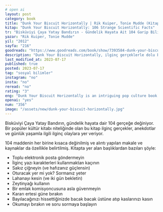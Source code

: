 ```yaml
---
# open ai
layout: post
category: book
title: "Dunk Your Biscuit Horizontally | Rik Kuiper, Tonie Mudde (Kitap)"
kitap: "Dunk Your Biscuit Horizontally: 106 Strange Scientific Facts"
tr: "Bisküviyi Çaya Yatay Bandırın - Gündelik Hayata Ait 104 Garip Bilimsel Gerçek"
yazar: "Rik Kuiper, Tonie Mudde"
yil: "2012"
sayfa: "216"
goodreads: "https://www.goodreads.com/book/show/7393584-dunk-your-biscuit-horizontally"
description: "Dunk Your Biscuit Horizontally, ilginç gerçeklerle dolu bir popüler kültür kitabıdır."
last_modified_at: 2023-07-17
published: true
posted: 2023-07-17
tag: "sosyal bilimler"
instagram: "no"
insta: "no"
reread: "no"
rating: "3"
eng: "Dunk Your Biscuit Horizontally is an intriguing pop culture book written by Rik Kuiper and Tonie Mudde."
openai: "yes"
num: "356"
image: "/assets/new/dunk-your-biscuit-horizontally.jpg"
---
```

Bisküviyi Çaya Yatay Bandırın, gündelik hayata dair 104 gerçeğe değiniyor. Bir popüler kültür kitabı niteliğinde olan bu kitap ilginç gerçekler, anekdotlar ve günlük yaşamla ilgili ilginç olaylara yer veriyor. 

104 maddenin her birine kısaca değinilmiş ve alıntı yapılan makale ve kaynaklar da özellikle belirtilmiş. Kitapta yer alan başlıklardan bazıları şöyle:

- Toplu elektronik posta göndermeyin
- İlginç yazı karakterleri kullanmaktan kaçının
- Sakız çiğneyin (ve hafızanız güçlensin)
- Oturacak yer mi yok? Sormanız yeter
- Lahanayı kesin (ve iki gün bekletin)
- Zeytinyağı kullanın
- Bir emlak komisyoncusuna asla güvenmeyin
- Kararı ertesi güne bırakın
- Bayılacağınızı hissettiğinizde bacak bacak üstüne atıp kaslarınızı kasın
- Okumayı bırakın ve soru sormaya başlayın

